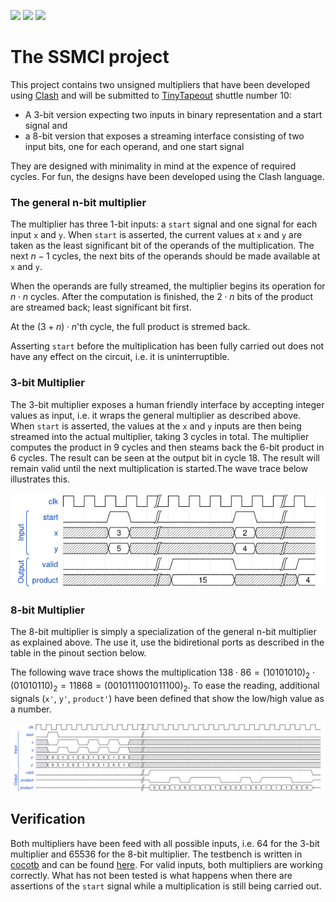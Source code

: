 ![](../../workflows/gds/badge.svg) ![](../../workflows/docs/badge.svg) ![](../../workflows/test/badge.svg) 
# The SSMCl project

This project contains two unsigned multipliers that have been developed using [Clash](http://www.clash-lang.org) and will be submitted to [TinyTapeout](https://tinytapeout.com/) shuttle number 10:

* A 3-bit version expecting two inputs in binary representation and a start signal and 
* a 8-bit version that exposes a streaming interface consisting of two input bits, one for each operand, and one start signal

They are designed with minimality in mind at the expence of required cycles. For fun, the designs have been developed using the Clash language.

### The general n-bit multiplier

The multiplier has three 1-bit inputs: a `start` signal and one signal for each input `x` and `y`. When `start` is asserted, the current values at `x` and `y` are taken as the least significant bit of the operands of the multiplication. The next $n-1$ cycles, the next bits of the operands should be made available at `x` and `y`. 

When the operands are fully streamed, the multiplier begins its operation for $n\cdot n$ cycles. After the computation is finished, the $2\cdot n$ bits of the product are streamed back; least significant bit first.

At the $(3+n)\cdot n$'th cycle, the full product is stremed back.

Asserting `start` before the multiplication has been fully carried out does not have any effect on the circuit, i.e. it is uninterruptible.


### 3-bit Multiplier
The 3-bit multiplier exposes a human friendly interface by accepting integer values as input, i.e. it wraps the general multiplier as described above. When `start` is asserted, the values at the `x` and `y` inputs are then being streamed into the actual multiplier, taking 3 cycles in total. The multiplier computes the product in 9 cycles and then steams back the 6-bit product in 6 cycles. The result can be seen at the output bit in cycle $18$. The result will remain valid until the next multiplication is started.The wave trace below illustrates this.

![wave trace for the 3-bit multiplier](docs/int3.png)



### 8-bit Multiplier
The 8-bit multiplier is simply a specialization of the general n-bit multiplier as explained above. The use it, use the bidiretional ports as described in the table in the pinout section below.

The following wave trace shows the multiplication 
$138 \cdot 86 =  (10101010)_2  \cdot (01010110)_2 = 11868 = (0010111001011100)_2$. 
To ease the reading, additional signals (`x'`, `y'`, `product'`) have been defined that show the low/high value as a number.

![wave trace for the 8-bit multiplier](docs/streaming8.png)

## Verification
Both multipliers have been feed with all possible inputs, i.e. $64$ for the 3-bit multiplier and $65536$ for the 8-bit multiplier. The testbench is written in [cocotb](https://www.cocotb.org/) and can be found [here](test/test.py). For valid inputs, both multipliers are working correctly. What has not been tested is what happens when there are assertions of the `start` signal while a multiplication is still being carried out.